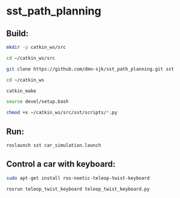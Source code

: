 # sst_path_planning

## Build:
```bash
mkdir -p catkin_ws/src

cd ~/catkin_ws/src

git clone https://github.com/dmn-sjk/sst_path_planning.git sst

cd ~/catkin_ws

catkin_make

source devel/setup.bash

chmod +x ~/catkin_ws/src/sst/scripts/*.py
```

## Run:
```bash
roslaunch sst car_simulation.launch
```

## Control a car with keyboard:
```bash
sudo apt-get install ros-noetic-teleop-twist-keyboard

rosrun teleop_twist_keyboard teleop_twist_keyboard.py
```
